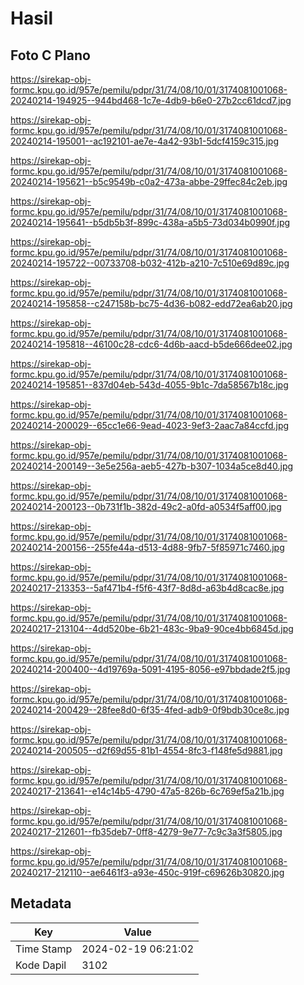 # Hasil

## Foto C Plano

https://sirekap-obj-formc.kpu.go.id/957e/pemilu/pdpr/31/74/08/10/01/3174081001068-20240214-194925--944bd468-1c7e-4db9-b6e0-27b2cc61dcd7.jpg

https://sirekap-obj-formc.kpu.go.id/957e/pemilu/pdpr/31/74/08/10/01/3174081001068-20240214-195001--ac192101-ae7e-4a42-93b1-5dcf4159c315.jpg

https://sirekap-obj-formc.kpu.go.id/957e/pemilu/pdpr/31/74/08/10/01/3174081001068-20240214-195621--b5c9549b-c0a2-473a-abbe-29ffec84c2eb.jpg

https://sirekap-obj-formc.kpu.go.id/957e/pemilu/pdpr/31/74/08/10/01/3174081001068-20240214-195641--b5db5b3f-899c-438a-a5b5-73d034b0990f.jpg

https://sirekap-obj-formc.kpu.go.id/957e/pemilu/pdpr/31/74/08/10/01/3174081001068-20240214-195722--00733708-b032-412b-a210-7c510e69d89c.jpg

https://sirekap-obj-formc.kpu.go.id/957e/pemilu/pdpr/31/74/08/10/01/3174081001068-20240214-195858--c247158b-bc75-4d36-b082-edd72ea6ab20.jpg

https://sirekap-obj-formc.kpu.go.id/957e/pemilu/pdpr/31/74/08/10/01/3174081001068-20240214-195818--46100c28-cdc6-4d6b-aacd-b5de666dee02.jpg

https://sirekap-obj-formc.kpu.go.id/957e/pemilu/pdpr/31/74/08/10/01/3174081001068-20240214-195851--837d04eb-543d-4055-9b1c-7da58567b18c.jpg

https://sirekap-obj-formc.kpu.go.id/957e/pemilu/pdpr/31/74/08/10/01/3174081001068-20240214-200029--65cc1e66-9ead-4023-9ef3-2aac7a84ccfd.jpg

https://sirekap-obj-formc.kpu.go.id/957e/pemilu/pdpr/31/74/08/10/01/3174081001068-20240214-200149--3e5e256a-aeb5-427b-b307-1034a5ce8d40.jpg

https://sirekap-obj-formc.kpu.go.id/957e/pemilu/pdpr/31/74/08/10/01/3174081001068-20240214-200123--0b731f1b-382d-49c2-a0fd-a0534f5aff00.jpg

https://sirekap-obj-formc.kpu.go.id/957e/pemilu/pdpr/31/74/08/10/01/3174081001068-20240214-200156--255fe44a-d513-4d88-9fb7-5f85971c7460.jpg

https://sirekap-obj-formc.kpu.go.id/957e/pemilu/pdpr/31/74/08/10/01/3174081001068-20240217-213353--5af471b4-f5f6-43f7-8d8d-a63b4d8cac8e.jpg

https://sirekap-obj-formc.kpu.go.id/957e/pemilu/pdpr/31/74/08/10/01/3174081001068-20240217-213104--4dd520be-6b21-483c-9ba9-90ce4bb6845d.jpg

https://sirekap-obj-formc.kpu.go.id/957e/pemilu/pdpr/31/74/08/10/01/3174081001068-20240214-200400--4d19769a-5091-4195-8056-e97bbdade2f5.jpg

https://sirekap-obj-formc.kpu.go.id/957e/pemilu/pdpr/31/74/08/10/01/3174081001068-20240214-200429--28fee8d0-6f35-4fed-adb9-0f9bdb30ce8c.jpg

https://sirekap-obj-formc.kpu.go.id/957e/pemilu/pdpr/31/74/08/10/01/3174081001068-20240214-200505--d2f69d55-81b1-4554-8fc3-f148fe5d9881.jpg

https://sirekap-obj-formc.kpu.go.id/957e/pemilu/pdpr/31/74/08/10/01/3174081001068-20240217-213641--e14c14b5-4790-47a5-826b-6c769ef5a21b.jpg

https://sirekap-obj-formc.kpu.go.id/957e/pemilu/pdpr/31/74/08/10/01/3174081001068-20240217-212601--fb35deb7-0ff8-4279-9e77-7c9c3a3f5805.jpg

https://sirekap-obj-formc.kpu.go.id/957e/pemilu/pdpr/31/74/08/10/01/3174081001068-20240217-212110--ae6461f3-a93e-450c-919f-c69626b30820.jpg


## Metadata

| Key        | Value               |
| ---------- | ------------------- |
| Time Stamp | 2024-02-19 06:21:02 |
| Kode Dapil | 3102                |



